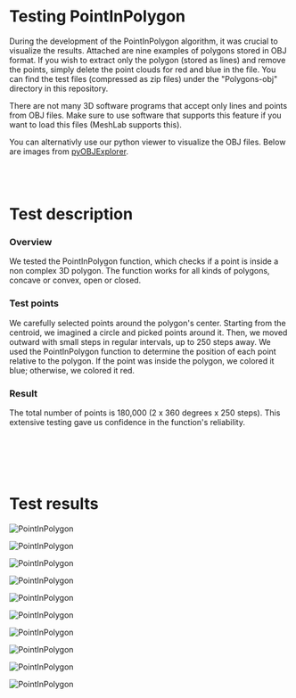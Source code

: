 # Testing PointInPolygon

During the development of the PointInPolygon algorithm, it was crucial to visualize the results. Attached are nine examples of polygons stored in OBJ format. If you wish to extract only the polygon (stored as lines) and remove the points, simply delete the point clouds for red and blue in the file. You can find the test files (compressed as zip files) under the "Polygons-obj" directory in this repository.

There are not many 3D software programs that accept only lines and points from OBJ files. Make sure to use software that supports this feature if you want to load this files (MeshLab supports this). 

You can alternativly use our python viewer to visualize the OBJ files. Below are images from [pyOBJExplorer](https://github.com/StefanJohnsen/pyOBJExplorer).

<br><br>

# Test description
### Overview
We tested the PointInPolygon function, which checks if a point is inside a non complex 3D polygon. The function works for all kinds of polygons, concave or convex, open or closed.

### Test points
We carefully selected points around the polygon's center. Starting from the centroid, we imagined a circle and picked points around it. Then, we moved outward with small steps in regular intervals, up to 250 steps away. 
We used the PointInPolygon function to determine the position of each point relative to the polygon. If the point was inside the polygon, we colored it blue; otherwise, we colored it red.

### Result
The total number of points is 180,000 (2 x 360 degrees x 250 steps). This extensive testing gave us confidence in the function's reliability.

<br><br><br><br>

# Test results
![PointInPolygon](https://github.com/StefanJohnsen/PointInPolygon/blob/main/Polygons-obj/falcon.png)

![PointInPolygon](https://github.com/StefanJohnsen/PointInPolygon/blob/main/Polygons-obj/poly-1.png)

![PointInPolygon](https://github.com/StefanJohnsen/PointInPolygon/blob/main/Polygons-obj/poly-2.png)

![PointInPolygon](https://github.com/StefanJohnsen/PointInPolygon/blob/main/Polygons-obj/poly-3.png)

![PointInPolygon](https://github.com/StefanJohnsen/PointInPolygon/blob/main/Polygons-obj/poly-4.png)

![PointInPolygon](https://github.com/StefanJohnsen/PointInPolygon/blob/main/Polygons-obj/poly-5.png)

![PointInPolygon](https://github.com/StefanJohnsen/PointInPolygon/blob/main/Polygons-obj/poly-6.png)

![PointInPolygon](https://github.com/StefanJohnsen/PointInPolygon/blob/main/Polygons-obj/poly-7.png)

![PointInPolygon](https://github.com/StefanJohnsen/PointInPolygon/blob/main/Polygons-obj/poly-8.png)

![PointInPolygon](https://github.com/StefanJohnsen/PointInPolygon/blob/main/Polygons-obj/poly-9.png)

